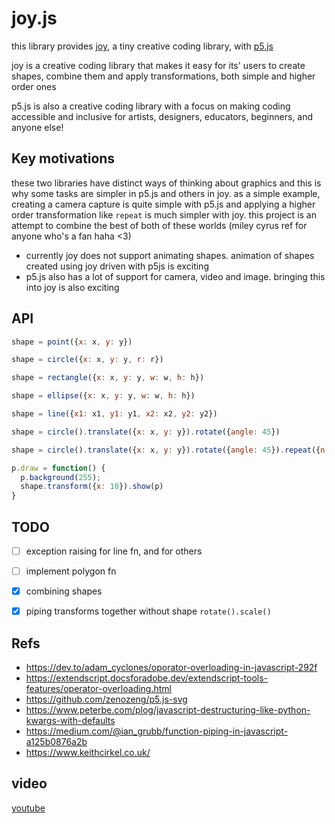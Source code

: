 # joy.js

this library provides [joy](https://github.com/fossunited/joy), a tiny creative coding library, with [p5.js](http://p5js.org/) 

joy is a creative coding library that makes it easy for its' users to create shapes, combine them and apply transformations, both simple and higher order ones 

p5.js is also a creative coding library with a focus on making coding accessible and inclusive for artists, designers, educators, beginners, and anyone else! 

## Key motivations

these two libraries have distinct ways of thinking about graphics and this is why some tasks are simpler in p5.js and others in joy. as a simple example, creating a camera capture is quite simple with p5.js and applying a higher order transformation like `repeat` is much simpler with joy. this project is an attempt to combine the best of both of these worlds (miley cyrus ref for anyone who's a fan haha <3)

- currently joy does not support animating shapes. animation of shapes created using joy driven with p5js is exciting 
- p5.js also has a lot of support for camera, video and image. bringing this into joy is also exciting 

## API 

```js
shape = point({x: x, y: y})

shape = circle({x: x, y: y, r: r})

shape = rectangle({x: x, y: y, w: w, h: h})

shape = ellipse({x: x, y: y, w: w, h: h})

shape = line({x1: x1, y1: y1, x2: x2, y2: y2})

shape = circle().translate({x: x, y: y}).rotate({angle: 45})

shape = circle().translate({x: x, y: y}).rotate({angle: 45}).repeat({n: 12, transform: rotate({angle: 10})})

p.draw = function() {
  p.background(255);
  shape.transform({x: 10}).show(p)
}
```

## TODO

- [ ] exception raising for line fn, and for others
- [ ] implement polygon fn
- [x] combining shapes 
- [x] piping transforms together without shape `rotate().scale()`


## Refs

  - https://dev.to/adam_cyclones/oporator-overloading-in-javascript-292f
  - https://extendscript.docsforadobe.dev/extendscript-tools-features/operator-overloading.html
  - https://github.com/zenozeng/p5.js-svg
  - https://www.peterbe.com/plog/javascript-destructuring-like-python-kwargs-with-defaults
  - https://medium.com/@ian_grubb/function-piping-in-javascript-a125b0876a2b
  - https://www.keithcirkel.co.uk/

## video
[youtube](https://www.youtube.com/watch?v=BxoHK7yFapI)